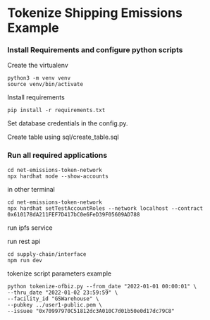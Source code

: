# Tokenize Shipping Emissions Example

### Install Requirements and configure python scripts

Create the virtualenv
```
python3 -m venv venv
source venv/bin/activate
```

Install requirements
```
pip install -r requirements.txt
```

Set database credentials in the config.py.

Create table using sql/create_table.sql

### Run all required applications

```
cd net-emissions-token-network
npx hardhat node --show-accounts
```

in other terminal
```
cd net-emissions-token-network
npx hardhat setTestAccountRoles --network localhost --contract 0x610178dA211FEF7D417bC0e6FeD39F05609AD788
```

run ipfs service

run rest api
```
cd supply-chain/interface
npm run dev
```

tokenize script parameters example
```
python tokenize-ofbiz.py --from_date "2022-01-01 00:00:01" \
--thru_date "2022-01-02 23:59:59" \
--facility_id "GSWarehouse" \
--pubkey ../user1-public.pem \
--issuee "0x70997970C51812dc3A010C7d01b50e0d17dc79C8"
```
